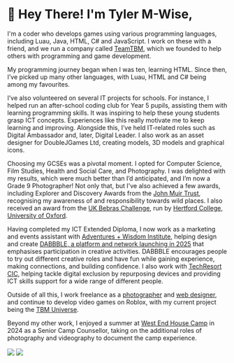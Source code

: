 # 👋 Hey There! I'm Tyler M-Wise,
I'm a coder who develops games using various programming languages, including Luau, Java, HTML, C# and JavaScript. I work on these with a friend, and we run a company called [TeamTBM](https://teamtbm.org?utm_source=tylermwise.uk), which we founded to help others with programming and game development.
  
My programming journey began when I was ten, learning HTML. Since then, I’ve picked up many other languages, with Luau, HTML and C# being among my favourites.  
  
I’ve also volunteered on several IT projects for schools. For instance, I helped run an after-school coding club for Year 5 pupils, assisting them with learning programming skills. It was inspiring to help these young students grasp ICT concepts. Experiences like this really motivate me to keep learning and improving. Alongside this, I’ve held IT-related roles such as Digital Ambassador and, later, Digital Leader. I also work as an asset designer for DoubleJGames Ltd, creating models, 3D models and graphical icons.  
  
Choosing my GCSEs was a pivotal moment. I opted for Computer Science, Film Studies, Health and Social Care, and Photography. I was delighted with my results, which were much better than I’d anticipated, and I’m now a Grade 9 Photographer! Not only that, but I've also achieved a few awards, including Explorer and Discovery Awards from the [John Muir Trust](https://www.johnmuirtrust.org/john-muir-award?utm_source=tylermwise.uk), recognising my awareness of and responsibility towards wild places. I also received an award from the [UK Bebras Challenge](https://www.bebras.uk/?utm_source=tylermwise.uk), run by [Hertford College, University of Oxford](https://www.hertford.ox.ac.uk/?utm_source=tylermwise.uk).  
  
Having completed my ICT Extended Diploma, I now work as a marketing and events assistant with [Adventures + Wisdom Institute](https://www.aw.institute?utm_source=tylermwise.uk), helping design and create [DABBBLE, a platform and network launching in 2025](https://www.aw.institute/dabbble/about?utm_source=tylermwise.uk) that emphasises participation in creative activities. DABBBLE encourages people to try out different creative roles and have fun while gaining experience, making connections, and building confidence. I also work with [TechResort CIC](https://techresort.org?utm_source=tylermwise.uk), helping tackle digital exclusion by repurposing devices and providing ICT skills support for a wide range of different people.  
  
Outside of all this, I work freelance as a [photographer](https://tylermwise.uk/photography-projects/) and [web designer](https://tylermwise.uk/web-design/), and continue to develop video games on Roblox, with my current project being the [TBM Universe](https://teamtbm.org/universe?utm_source=tylermwise.uk).  
  
Beyond my other work, I enjoyed a summer at [West End House Camp](https://westendhousecamp.org?utm_source=tylermwise.uk) in 2024 as a Senior Camp Counsellor, taking on the additional roles of photography and videography to document the camp experience.


<img align="center" src="https://github-readme-stats.vercel.app/api?username=tylermwise&show_icons=true&theme=dark">
<img align="center" src="https://github-readme-stats.vercel.app/api/top-langs/?username=tylermwise&theme=dark">
